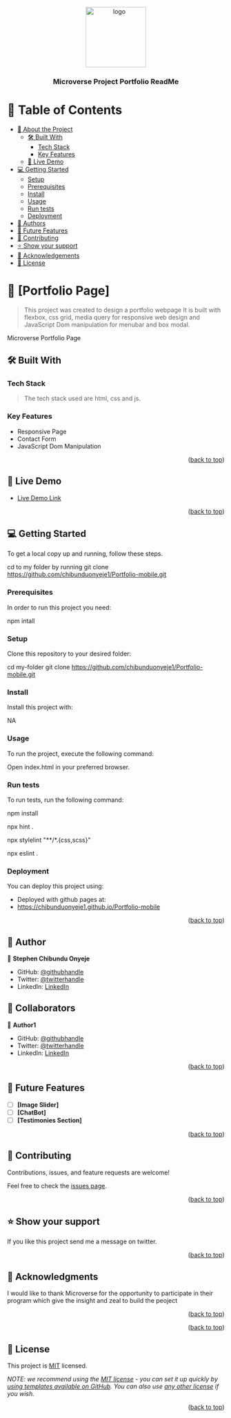 <a name="readme-top"></a>


<div align="center">
  <!-- You are encouraged to replace this logo with your own! Otherwise you can also remove it. -->
  <img src="murple_logo.png" alt="logo" width="140"  height="auto" />
  <br/>

  <h3><b>Microverse Project Portfolio ReadMe</b></h3>

</div>

<!-- TABLE OF CONTENTS -->

# 📗 Table of Contents

- [📖 About the Project](#about-project)
  - [🛠 Built With](#built-with)
    - [Tech Stack](#tech-stack)
    - [Key Features](#key-features)
  - [🚀 Live Demo](#live-demo)
- [💻 Getting Started](#getting-started)
  - [Setup](#setup)
  - [Prerequisites](#prerequisites)
  - [Install](#install)
  - [Usage](#usage)
  - [Run tests](#run-tests)
  - [Deployment](#triangular_flag_on_post-deployment)
- [👥 Authors](#authors)
- [🔭 Future Features](#future-features)
- [🤝 Contributing](#contributing)
- [⭐️ Show your support](#support)
- [🙏 Acknowledgements](#acknowledgements)
- [📝 License](#license)

<!-- Microverse Portfolio Page -->

# 📖 [Portfolio Page] <a name="about-project"></a>
> This project was created to design a portfolio webpage
> It is built with flexbox, css grid,  media query for responsive web design and JavaScript Dom manipulation for menubar and box modal.

Microverse Portfolio Page

## 🛠 Built With <a name="built-with"></a>

### Tech Stack <a name="tech-stack"></a>

> The tech stack used are html, css and js.


<!-- Features -->

### Key Features <a name="key-features"></a>

- Responsive Page
- Contact Form
- JavaScript Dom Manipulation

<p align="right">(<a href="#readme-top">back to top</a>)</p>

<!-- LIVE DEMO -->

## 🚀 Live Demo <a name="live-demo"></a>


- [Live Demo Link](https://chibunduonyeje1.github.io/Portfolio-mobile/)

<p align="right">(<a href="#readme-top">back to top</a>)</p>

<!-- GETTING STARTED -->

## 💻 Getting Started <a name="getting-started"></a>

To get a local copy up and running, follow these steps.


cd to my folder by running
  git clone https://github.com/chibunduonyeje1/Portfolio-mobile.git

### Prerequisites

In order to run this project you need:

npm intall

### Setup

Clone this repository to your desired folder:

cd my-folder
  git clone https://github.com/chibunduonyeje1/Portfolio-mobile.git

### Install

Install this project with:

NA

### Usage

To run the project, execute the following command:

Open index.html in your preferred browser.

### Run tests

To run tests, run the following command:

  npm install

  npx hint .

  npx stylelint "**/*.{css,scss}"

  npx eslint .

### Deployment

You can deploy this project using:

- Deployed with github pages at:
- https://chibunduonyeje1.github.io/Portfolio-mobile


<p align="right">(<a href="#readme-top">back to top</a>)</p>

<!-- AUTHOR -->

## 👤 Author <a name="author"></a>

👤 **Stephen Chibundu Onyeje**

- GitHub: [@githubhandle](https://github.com/chibunduonyeje1)
- Twitter: [@twitterhandle](https://twitter.com/twitterhandle)
- LinkedIn: [LinkedIn](https://www.linkedin.com/in/chibunduonyeje1/)


## 👥 Collaborators <a name="authors"></a>

👤 **Author1**
- GitHub: [@githubhandle](https://github.com/githubhandle)
- Twitter: [@twitterhandle](https://twitter.com/twitterhandle)
- LinkedIn: [LinkedIn](https://linkedin.com/in/linkedinhandle)


<p align="right">(<a href="#readme-top">back to top</a>)</p>

<!-- FUTURE FEATURES -->

## 🔭 Future Features <a name="future-features"></a>

- [ ] **[Image Slider]**
- [ ] **[ChatBot]**
- [ ] **[Testimonies Section]**

<p align="right">(<a href="#readme-top">back to top</a>)</p>

<!-- CONTRIBUTING -->

## 🤝 Contributing <a name="contributing"></a>

Contributions, issues, and feature requests are welcome!

Feel free to check the [issues page](https://github.com/chibunduonyeje1/Portfolio-mobile/issues).

<p align="right">(<a href="#readme-top">back to top</a>)</p>

<!-- SUPPORT -->

## ⭐️ Show your support <a name="support"></a>

If you like this project send me a message on twitter.

<p align="right">(<a href="#readme-top">back to top</a>)</p>

<!-- ACKNOWLEDGEMENTS -->

## 🙏 Acknowledgments <a name="acknowledgements"></a>

I would like to thank Microverse for the opportunity to participate in their program which give the insight and zeal to build the peoject

<p align="right">(<a href="#readme-top">back to top</a>)</p>



<p align="right">(<a href="#readme-top">back to top</a>)</p>

<!-- LICENSE -->

## 📝 License <a name="license"></a>

This project is [MIT](./LICENSE) licensed.

_NOTE: we recommend using the [MIT license](https://choosealicense.com/licenses/mit/) - you can set it up quickly by [using templates available on GitHub](https://docs.github.com/en/communities/setting-up-your-project-for-healthy-contributions/adding-a-license-to-a-repository). You can also use [any other license](https://choosealicense.com/licenses/) if you wish._

<p align="right">(<a href="#readme-top">back to top</a>)</p>
